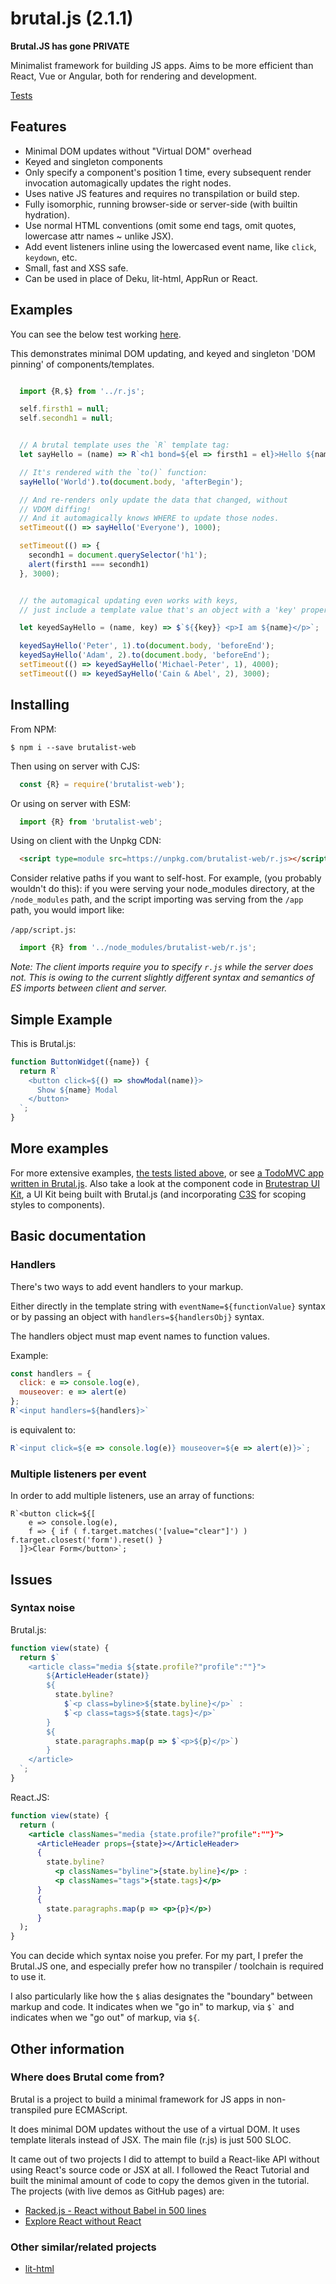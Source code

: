 # brutal.js (2.1.1)

**Brutal.JS has gone PRIVATE**

Minimalist framework for building JS apps. Aims to be more efficient than React, Vue or Angular, both for rendering and development.

[Tests](https://thiscris.com/brutal.js/tests/)

## Features

- Minimal DOM updates without "Virtual DOM" overhead
- Keyed and singleton components
- Only specify a component's position 1 time, every subsequent 
render invocation automagically updates the right nodes. 
- Uses native JS features and requires no transpilation or build step.
- Fully isomorphic, running browser-side or server-side (with builtin hydration).
- Use normal HTML conventions (omit some end tags, omit quotes, lowercase attr names ~ unlike JSX).
- Add event listeners inline using the lowercased event name, like `click`, `keydown`, etc.
- Small, fast and XSS safe. 
- Can be used in place of Deku, lit-html, AppRun or React.

## Examples

You can see the below test working [here](https://thiscris.com/brutal.js/tests/example_test.html).

This demonstrates minimal DOM updating, and keyed and singleton 'DOM pinning' of components/templates.

```jsx

  import {R,$} from '../r.js';

  self.firsth1 = null;
  self.secondh1 = null;


  // A brutal template uses the `R` template tag:
  let sayHello = (name) => R`<h1 bond=${el => firsth1 = el}>Hello ${name}</h1>`;

  // It's rendered with the `to()` function:
  sayHello('World').to(document.body, 'afterBegin');

  // And re-renders only update the data that changed, without
  // VDOM diffing!
  // And it automagically knows WHERE to update those nodes. 
  setTimeout(() => sayHello('Everyone'), 1000);

  setTimeout(() => { 
    secondh1 = document.querySelector('h1'); 
    alert(firsth1 === secondh1) 
  }, 3000);


  // the automagical updating even works with keys, 
  // just include a template value that's an object with a 'key' property

  let keyedSayHello = (name, key) => $`${{key}} <p>I am ${name}</p>`;

  keyedSayHello('Peter', 1).to(document.body, 'beforeEnd');
  keyedSayHello('Adam', 2).to(document.body, 'beforeEnd');
  setTimeout(() => keyedSayHello('Michael-Peter', 1), 4000);
  setTimeout(() => keyedSayHello('Cain & Abel', 2), 3000);
```

## Installing

From NPM:

```shell
$ npm i --save brutalist-web
```

Then using on server with CJS:

```JavaScript
  const {R} = require('brutalist-web');
```

Or using on server with ESM:

```JavaScript
  import {R} from 'brutalist-web';
```

Using on client with the Unpkg CDN:

```HTML
  <script type=module src=https://unpkg.com/brutalist-web/r.js></script>
```

Consider relative paths if you want to self-host.
For example, (you probably wouldn't do this): if you were serving your node_modules directory,
at the `/node_modules` path, and the script importing was serving from the `/app` path, you would import like:

`/app/script.js`:

```JavaScript
  import {R} from '../node_modules/brutalist-web/r.js';
```

*Note: The client imports require you to specify `r.js` while the server does not.
This is owing to the current slightly different syntax and semantics of ES imports
between client and server.*

## Simple Example

This is Brutal.js:

```JavaScript
function ButtonWidget({name}) {
  return R`
    <button click=${() => showModal(name)}>
      Show ${name} Modal
    </button>
  `;
}
```

## More examples

For more extensive examples, [the tests listed above](https://thiscris.com/brutal.js/tests/), or see [a TodoMVC app written in Brutal.js](https://github.com/crislin2046/rvanillatodo). Also take a look at the component code in [Brutestrap UI Kit](https://github.com/crislin2046/brutestrap), a UI Kit being built with Brutal.js (and incorporating [C3S](https://github.com/crislin2046/c3s) for scoping styles to components).

## Basic documentation

### Handlers 

There's two ways to add event handlers to your markup. 

Either directly in the template string with `eventName=${functionValue}` syntax or by passing an object with 
`handlers=${handlersObj}` syntax.

The handlers object must map event names to function values. 

Example:

```JavaScript
const handlers = {
  click: e => console.log(e),
  mouseover: e => alert(e)
};
R`<input handlers=${handlers}>`
```

is equivalent to:
```JavaScript
R`<input click=${e => console.log(e)} mouseover=${e => alert(e)}>`;
```

### Multiple listeners per event

In order to add multiple listeners, use an array of functions:

```JSX
R`<button click=${[
    e => console.log(e), 
    f => { if ( f.target.matches('[value="clear"]') ) f.target.closest('form').reset() }
  ]}>Clear Form</button>`;
  ```

## Issues

### Syntax noise

Brutal.js:

```jsx
function view(state) {
  return $`
    <article class="media ${state.profile?"profile":""}">
        ${ArticleHeader(state)}
        ${
          state.byline?
            $`<p class=byline>${state.byline}</p>` :
            $`<p class=tags>${state.tags}</p>`
        }
        ${
          state.paragraphs.map(p => $`<p>${p}</p>`)
        }
    </article>
  `;
}
```

React.JS:

```jsx
function view(state) {
  return (
    <article classNames="media {state.profile?"profile":""}">
      <ArticleHeader props={state}></ArticleHeader>
      {
        state.byline?
          <p classNames="byline">{state.byline}</p> :
          <p classNames="tags">{state.tags}</p>
      }
      {
        state.paragraphs.map(p => <p>{p}</p>)
      }
  );
}
```

You can decide which syntax noise you prefer. For my part, I prefer the Brutal.JS one, and especially prefer how no transpiler / toolchain is required to use it.

I also particularly like how the `$` alias designates the "boundary" between markup and code. It indicates when we "go in" to markup, 
via `` $` `` and indicates when we "go out" of markup, via `${`.

## Other information

### Where does Brutal come from?

Brutal is a project to build a minimal framework for JS apps in non-transpiled pure ECMAScript. 

It does minimal DOM updates without the use of a virtual DOM. It uses template literals instead of JSX. The main file (r.js) is just 500 SLOC. 

It came out of two projects I did to attempt to build a React-like API without using React's source code or JSX at all. I followed the React Tutorial and built the minimal amount of code to copy the demos given in the tutorial. The projects (with live demos as GitHub pages) are:

- [Racked.js - React without Babel in 500 lines](https://github.com/crislin2046/racked-js-react-without-babel-in-500-lines)
- [Explore React without React](https://github.com/crislin2046/explore-react-without-react)

### Other similar/related projects

- [lit-html](https://github.com/Polymer/lit-html)

